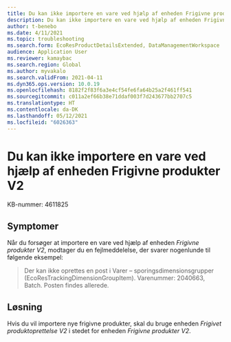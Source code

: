 ```yaml
---
title: Du kan ikke importere en vare ved hjælp af enheden Frigivne produkter V2
description: Du kan ikke importere en vare ved hjælp af enheden Frigivne produkter V2.
author: t-benebo
ms.date: 4/11/2021
ms.topic: troubleshooting
ms.search.form: EcoResProductDetailsExtended, DataManagementWorkspace
audience: Application User
ms.reviewer: kamaybac
ms.search.region: Global
ms.author: myvakalo
ms.search.validFrom: 2021-04-11
ms.dyn365.ops.version: 10.0.19
ms.openlocfilehash: 8182f2f83f6a3e4cf54fe6fa64b25a2f461ff541
ms.sourcegitcommit: c011a2ef66b38e71ddaf003f7d243677bb2707c5
ms.translationtype: HT
ms.contentlocale: da-DK
ms.lasthandoff: 05/12/2021
ms.locfileid: "6026363"
---
```

# <a name="you-cant-import-an-item-by-using-the-released-products-v2-entity"></a>Du kan ikke importere en vare ved hjælp af enheden Frigivne produkter V2

KB-nummer: 4611825

## <a name="symptoms"></a>Symptomer

Når du forsøger at importere en vare ved hjælp af enheden *Frigivne produkter V2*, modtager du en fejlmeddelelse, der svarer nogenlunde til følgende eksempel:

> Der kan ikke oprettes en post i Varer – sporingsdimensionsgrupper (EcoResTrackingDimensionGroupItem). Varenummer: 2040663, Batch. Posten findes allerede.

## <a name="resolution"></a>Løsning

Hvis du vil importere nye frigivne produkter, skal du bruge enheden *Frigivet produktoprettelse V2* i stedet for enheden *Frigivne produkter V2*.
